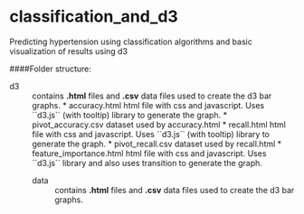 # classification_and_d3
Predicting hypertension using classification algorithms and basic visualization of results using d3

####Folder structure:
<dl>
  <dt>d3</dt>
  <dd>contains <b>.html</b> files and <b>.csv</b> data files used to create the d3 bar graphs.  
  * accuracy.html  
      html file with css and javascript. Uses ``d3.js`` (with tooltip) library to generate the graph.
  * pivot_accuracy.csv  
      dataset used by accuracy.html
  * recall.html  
      html file with css and javascript. Uses ``d3.js`` (with tooltip) library to generate the graph. 
  * pivot_recall.csv  
      dataset used by recall.html  
  * feature_importance.html  
      html file with css and javascript. Uses ``d3.js`` library and also uses transition to generate the graph.

<dl>
  <dt>data</dt>
  <dd>contains <b>.html</b> files and <b>.csv</b> data files used to create the d3 bar graphs.  
